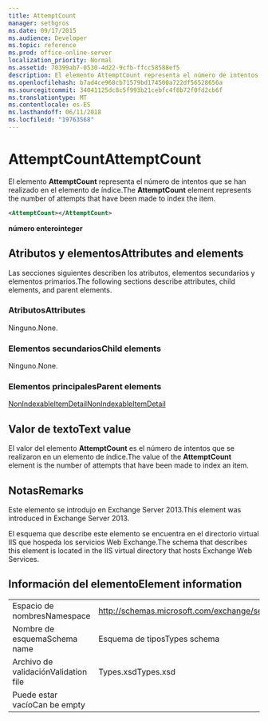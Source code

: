 ```yaml
---
title: AttemptCount
manager: sethgros
ms.date: 09/17/2015
ms.audience: Developer
ms.topic: reference
ms.prod: office-online-server
localization_priority: Normal
ms.assetid: 70399ab7-0530-4d22-9cfb-ffcc58588ef5
description: El elemento AttemptCount representa el número de intentos que se han realizado en el elemento de índice.
ms.openlocfilehash: b7ad4ce968cb71579bd174500a722df56528656a
ms.sourcegitcommit: 34041125dc8c5f993b21cebfc4f8b72f0fd2cb6f
ms.translationtype: MT
ms.contentlocale: es-ES
ms.lasthandoff: 06/11/2018
ms.locfileid: "19763568"
---
```

# <a name="attemptcount"></a><span data-ttu-id="771db-103">AttemptCount</span><span class="sxs-lookup"><span data-stu-id="771db-103">AttemptCount</span></span>

<span data-ttu-id="771db-104">El elemento **AttemptCount** representa el número de intentos que se han realizado en el elemento de índice.</span><span class="sxs-lookup"><span data-stu-id="771db-104">The **AttemptCount** element represents the number of attempts that have been made to index the item.</span></span> 
  
```XML
<AttemptCount></AttemptCount>
```

 <span data-ttu-id="771db-105">**número entero**</span><span class="sxs-lookup"><span data-stu-id="771db-105">**integer**</span></span>
## <a name="attributes-and-elements"></a><span data-ttu-id="771db-106">Atributos y elementos</span><span class="sxs-lookup"><span data-stu-id="771db-106">Attributes and elements</span></span>

<span data-ttu-id="771db-107">Las secciones siguientes describen los atributos, elementos secundarios y elementos primarios.</span><span class="sxs-lookup"><span data-stu-id="771db-107">The following sections describe attributes, child elements, and parent elements.</span></span>
  
### <a name="attributes"></a><span data-ttu-id="771db-108">Atributos</span><span class="sxs-lookup"><span data-stu-id="771db-108">Attributes</span></span>

<span data-ttu-id="771db-109">Ninguno.</span><span class="sxs-lookup"><span data-stu-id="771db-109">None.</span></span>
  
### <a name="child-elements"></a><span data-ttu-id="771db-110">Elementos secundarios</span><span class="sxs-lookup"><span data-stu-id="771db-110">Child elements</span></span>

<span data-ttu-id="771db-111">Ninguno.</span><span class="sxs-lookup"><span data-stu-id="771db-111">None.</span></span>
  
### <a name="parent-elements"></a><span data-ttu-id="771db-112">Elementos principales</span><span class="sxs-lookup"><span data-stu-id="771db-112">Parent elements</span></span>

[<span data-ttu-id="771db-113">NonIndexableItemDetail</span><span class="sxs-lookup"><span data-stu-id="771db-113">NonIndexableItemDetail</span></span>](nonindexableitemdetail.md)
  
## <a name="text-value"></a><span data-ttu-id="771db-114">Valor de texto</span><span class="sxs-lookup"><span data-stu-id="771db-114">Text value</span></span>

<span data-ttu-id="771db-115">El valor del elemento **AttemptCount** es el número de intentos que se realizaron en un elemento de índice.</span><span class="sxs-lookup"><span data-stu-id="771db-115">The value of the **AttemptCount** element is the number of attempts that have been made to index an item.</span></span> 
  
## <a name="remarks"></a><span data-ttu-id="771db-116">Notas</span><span class="sxs-lookup"><span data-stu-id="771db-116">Remarks</span></span>

<span data-ttu-id="771db-117">Este elemento se introdujo en Exchange Server 2013.</span><span class="sxs-lookup"><span data-stu-id="771db-117">This element was introduced in Exchange Server 2013.</span></span>
  
<span data-ttu-id="771db-118">El esquema que describe este elemento se encuentra en el directorio virtual IIS que hospeda los servicios Web Exchange.</span><span class="sxs-lookup"><span data-stu-id="771db-118">The schema that describes this element is located in the IIS virtual directory that hosts Exchange Web Services.</span></span>
  
## <a name="element-information"></a><span data-ttu-id="771db-119">Información del elemento</span><span class="sxs-lookup"><span data-stu-id="771db-119">Element information</span></span>

|||
|:-----|:-----|
|<span data-ttu-id="771db-120">Espacio de nombres</span><span class="sxs-lookup"><span data-stu-id="771db-120">Namespace</span></span>  <br/> |http://schemas.microsoft.com/exchange/services/2006/types  <br/> |
|<span data-ttu-id="771db-121">Nombre de esquema</span><span class="sxs-lookup"><span data-stu-id="771db-121">Schema name</span></span>  <br/> |<span data-ttu-id="771db-122">Esquema de tipos</span><span class="sxs-lookup"><span data-stu-id="771db-122">Types schema</span></span>  <br/> |
|<span data-ttu-id="771db-123">Archivo de validación</span><span class="sxs-lookup"><span data-stu-id="771db-123">Validation file</span></span>  <br/> |<span data-ttu-id="771db-124">Types.xsd</span><span class="sxs-lookup"><span data-stu-id="771db-124">Types.xsd</span></span>  <br/> |
|<span data-ttu-id="771db-125">Puede estar vacío</span><span class="sxs-lookup"><span data-stu-id="771db-125">Can be empty</span></span>  <br/> ||
   

